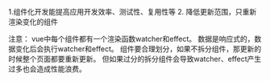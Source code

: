 1.组件化开发能提高应用开发效率、测试性、复用性等
2. 降低更新范围，只重新渲染变化的组件

注意：
vue中每个组件都有一个渲染函数watcher和effect。
数据是响应式的，数据变化后会执行watcher和effect。
组件要合理划分，如果不拆分组件，那更新的时候整个页面都要重新更新。
但如果过分的拆分组件会导致watcher、effect产生过多也会造成性能浪费。
